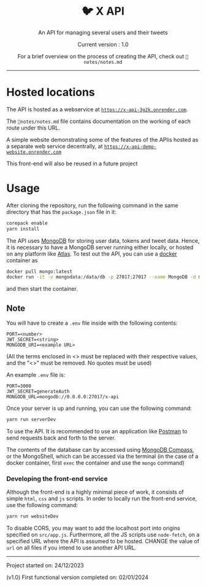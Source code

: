 <div align="center">
<h1>🐦 X API </h1>

An API for managing several users and their tweets

Current version : 1.0

For a brief overview on the process of creating the API, check out
`📁notes/notes.md`

</div>

---

# Hosted locations

The API is hosted as a webservice at [`https://x-api-3g2k.onrender.com`](https://x-api-3g2k.onrender.com).

The `📁notes/notes.md` file contains documentation on the working of each route under
this URL.

A simple website demonstrating some of the features of the APIis hosted as a
separate web service decentrally, at [`https://x-api-demo-website.onrender.com`](https://x-api-demo-website.onrender.com)

This front-end will also be reused in a future project

# Usage

After cloning the repository, run the following command in
the same directory that has the `package.json` file in it:

```bash
corepack enable
yarn install
```

The API uses [MongoDB](https://www.mongodb.com/)
for storing user data, tokens and tweet
data. Hence, it is necessary to have a
MongoDB server running either locally, or hosted on any platform
like [Atlas](https://www.mongodb.com/cloud/atlas/register).
To test out the API, you can use a [docker](https://www.docker.com/)
container as

```bash
docker pull mongo:latest
docker run -it -v mongodata:/data/db -p 27017:27017 --name MongoDB -d mongo:latest
```

and then start the container.

## Note

You will have to create a `.env` file inside with the following contents:

```env
PORT=<number>
JWT_SECRET=<string>
MONGODB_URI=<example URL>
```

(All the terms enclosed in <> must be replaced with their respective values,
and the "<>" must be removed. No quotes must be used)

An example `.env` file is:

```env
PORT=3000
JWT_SECRET=generateAuth
MONGODB_URL=mongodb://0.0.0.0:27017/x-api
```

Once your server is up and running, you can use the following command:

```bash
yarn run serverDev
```

To use the API. It is recommended to use an application like
[Postman](https://www.postman.com/) to
send requests back and forth to the server.

The contents of the database can by accessed using
[MongoDB Compass](https://www.mongodb.com/products/compass), or
the MongoShell, which can be accessed via the terminal (in the case of
a docker container, first `exec` the container and use the `mongo` command)

### Developing the front-end service

Although the front-end is a highly minimal piece of work, it consists of simple
`html`, `css` and `js` scripts. In order to locally run the front-end service,
use the following command:

```bash
yarn run websiteDev
```

To disable CORS, you may want to add the localhost port into origins specified
on `src/app.js`. Furthermore, all the
JS scripts use `node-fetch`, on a specified URL where the API is assumed to be
hosted. CHANGE the value of `url` on all files if you intend to use another API URL.

---

Project started on: 24/12/2023

(v1.0) First functional version completed on: 02/01/2024
